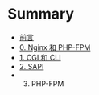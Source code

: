 # Summary

* [前言](README.md)
* [0. Nginx 和 PHP-FPM](chapter1.md)
* [1. CGI 和 CLI](第二章.md)
* [2. SAPI](sapi.md)
* 3. PHP-FPM

